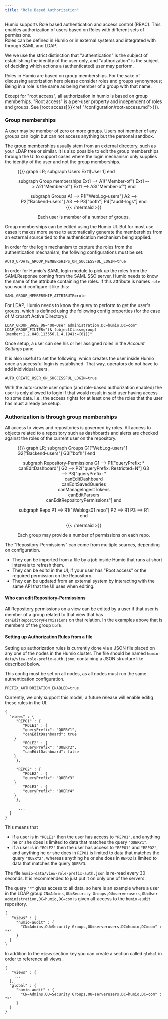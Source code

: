```yaml
---
title: "Role Based Authorization"
---
```


Humio supports Role based authentication and access control (RBAC). This enables authorization of users based on Roles with different sets of permissions.  
Roles can be defined in Humio or in external systems and integrated with through SAML and LDAP. 


We we use the strict distinction that "authentication" is the subject
of establishing the identity of the user only, and "authorization" is
the subject of deciding which actions a (authenticated) user may
perform.

Roles in Humio are based on group memberships. For the sake of
discussing autorization here please consider roles and groups
synonymous; Being in a role is the same as being member of a group
with that name.

Except for "root access", all authorization in humio is based on group memberhips. "Root access" is a per-user property and independent of roles and groups. See [root access]({{<ref "/configuration/root-access.md">}}).

### Group memberships

A user may be member of zero or more groups. Users not member of any groups can login but can not access anything but the personal sandbox.

The group memberships usually stem from an external directory, such as
your LDAP tree or similar. It is also possible to edit the group
memberships through the UI to support cases where the login mechanism
only supplies the identity of the user and not the group memberships.

<figure>
{{<mermaid align="center">}}
graph LR;
  subgraph Users
    Ext1[User 1]
  end

  subgraph Group memberships
    Ext1 --> A1("Member-of")
    Ext1 --> A2("Member-of")
    Ext1 --> A3("Member-of")
  end

  subgraph Groups
    A1 --> P1["WebLog-users"]
    A2 --> P2["Backend-users"]
    A3 --> P3["bofh"]
           P4["audit-logs"]
  end
{{< /mermaid >}}
<figcaption>Each user is member of a number of groups.</figcaption>
</figure>

Group memberships can be edited using the Humio UI. But for most use cases it makes more sense to automatically generate the memberships from an external source tied to the authentication mechanism being applied.

In order for the login mechanism to capture the roles from the authentication mechanism, the follwing configurations must be set:

```
AUTO_UPDATE_GROUP_MEMBERSHIPS_ON_SUCCESSFUL_LOGIN=true
```

In order for Humio's SAML login module to pick up the roles from the SAMLResponse coming from the SAML SSO server, Humio needs to know the name of the attribute containing the roles.  If this attribute is names `role` you would configure it like this:

```
SAML_GROUP_MEMBERSHIP_ATTRIBUTE=role
```

For LDAP, Humio needs to know the query to perform to get the user's groups, which is defined using the following config properties (for the case of Microsoft Active Directory):

```
LDAP_GROUP_BASE_DN="OU=User administration,DC=humio,DC=com"
LDAP_GROUP_FILTER="(& (objectClass=group) (member:1.2.840.113556.1.4.1941:={0}))"
```

Once setup, a user can see his or her assigned roles in the *Account Settings* pane.

It is also useful to set the following, which creates the user inside Humio once a successful login is established.  That way, operators do not have to add inidividual users.

```
AUTO_CREATE_USER_ON_SUCCESSFUL_LOGIN=true
```

With the auto-create user option (and role-based authorization enabled) the user is only allowed to login if that would result in said user having access to some data.  I.e., the access rights for at least one of the roles that the user has must already be setup.


### Authorization is through group memberships

All access to views and repositories is governed by roles. All access
to objects related to a repository such as dashboards and alerts are
checked against the roles of the current user on the repository.

<figure>
{{<mermaid align="center">}}
graph LR;
  subgraph Groups
    G1["WebLog-users"]
    G2["Backend-users"]
    G3["bofh"]
  end
  
  subgraph Repository-Permissions
    G1 --> P1["queryPrefix: *<br>canEditDashboard"]
    G2 --> P2["queryPrefix: Restricted=N"]
    G3 --> P3["queryPrefix: *<br>canEditDashboard<br>canEditSavedQueries<br>canManageIngestTokens<br>canEditParsers<br>canEditRepositoryPermissions"]
  end

  subgraph Repo
  P1 --> R1("Weblogs01 repo")
  P2 --> R1
  P3 --> R1
  end

{{< /mermaid >}}
<figcaption>Each group may provide a number of permissions on each repo.</figcaption>
</figure>

The "Repository-Permissions" can come from multiple sources, depending on configuration.

* They can be imported from a file by a job inside Humio that runs at short intervals to refresh them.
* They can be editd in the UI, if your user has "Root access" or the required permission on the Repository.
* They can be updated from an external system by interacting with the same API that the UI uses when editing.

#### Who can edit Repository-Permissions

All Repository permissions on a view can be edited by a user if that
user is member of a group related to that view that has
`canEditRepositoryPermissions` on that relation. In the examples above
that is members of the group `bofh`.

#### Setting up Authorization Rules from a file

Setting up authorization rules is currently done via a JSON file placed on any one of the nodes in the Humio cluster.  The file should be named `humio-data/view-role-prefix-auth.json`, containing a JSON structure like described below.

This config must be set on all nodes, as all nodes must run the same authentication configuration.
```
PREFIX_AUTHORIZATION_ENABLED=true
```

Currently, we only support this model; a future release will enable editig these rules in the UI.

```
{
  "views" : {
     "REPO1" : {
        "ROLE1" : {
	    "queryPrefix": "QUERY1",
	    "canEditDashboard": true
	}
        "ROLE2" : {
	    "queryPrefix": "QUERY2",
	    "canEditDashboard": false
	}
     },
      
     "REPO2" : {
        "ROLE2" : {
	    "queryPrefix": "QUERY3"
	}
        "ROLE3" : {
	    "queryPrefix": "QUERY4"
	}
     },
     
      ...
  }
}
```

This means that 

- if a user is in `"ROLE1"` then the user has access to `"REPO1"`, and anything he or she does is limited to data that matches the query `"QUERY1"`. 
- if a user is in `"ROLE2"` then the user has access to `"REPO1"` and `"REPO2"`, and anything he or she does in `REPO1` is limited to data that matches the query `"QUERY2"`, whereas anything he or she does in `REPO2` is limited to data that matches the query `QUERY3`.

The file `humio-data/view-role-prefix-auth.json` is re-read every 30 seconds.  It is recommended to just put it on only one of the servers.

The query `"*"` gives access to all data, so here is an example where a user in the LDAP group `CN=Admins,OU=Security Groups,OU=serverusers,OU=User administration,DC=humio,DC=com` is given all-access to the `humio-audit` repository.

```
{
   "views" : {
     "humio-audit" : {
       "CN=Admins,OU=Security Groups,OU=serverusers,DC=humio,DC=com" : "*"
     } 
  }
}
```

In addition to the `views` section key you can create a section called `global` in order to reference all views.

```
{
   "views" : {
    ...
  },
  "global" : {
     "humio-audit" : {
       "CN=Admins,OU=Security Groups,OU=serverusers,DC=humio,DC=com" : "*"
     }
  }
}
```
